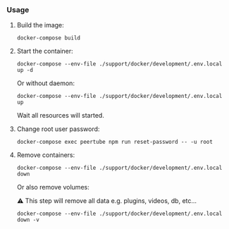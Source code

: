 ### Usage
1. Build the image:
	```
	docker-compose build
	```
2. Start the container:
	```
	docker-compose --env-file ./support/docker/development/.env.local up -d
	```
	Or without daemon:
	```
	docker-compose --env-file ./support/docker/development/.env.local up
	```
	Wait all resources will started.

3. Change root user password:

   `docker-compose exec peertube npm run reset-password -- -u root`

4. Remove containers:
    ```
    docker-compose --env-file ./support/docker/development/.env.local down
    ```
    Or also remove volumes:
    
    :warning: This step will remove all data e.g. plugins, videos, db, etc...
    ```
    docker-compose --env-file ./support/docker/development/.env.local down -v